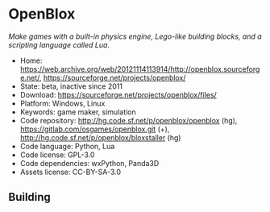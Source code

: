 # OpenBlox

_Make games with a built-in physics engine, Lego-like building blocks, and a scripting language called Lua._

- Home: https://web.archive.org/web/20121114113914/http://openblox.sourceforge.net/, https://sourceforge.net/projects/openblox/
- State: beta, inactive since 2011
- Download: https://sourceforge.net/projects/openblox/files/
- Platform: Windows, Linux
- Keywords: game maker, simulation
- Code repository: http://hg.code.sf.net/p/openblox/openblox (hg), https://gitlab.com/osgames/openblox.git (+), http://hg.code.sf.net/p/openblox/bloxstaller (hg)
- Code language: Python, Lua
- Code license: GPL-3.0
- Code dependencies: wxPython, Panda3D
- Assets license: CC-BY-SA-3.0

## Building

